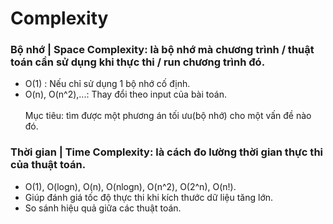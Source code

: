 # Complexity

### Bộ nhớ | Space Complexity: là bộ nhớ mà chương trình / thuật toán cần sử dụng khi thực thi / run chương trình đó.

<ul>
    <li>O(1) : Nếu chỉ sử dụng 1 bộ nhớ cố định.</li>
    <li>O(n), O(n^2),...: Thay đổi theo input của bài toán.</li>
    <br>
    Mục tiêu: tìm được một phương án tối ưu(bộ nhớ) cho một vấn đề nào đó.
</ul>

### Thời gian | Time Complexity: là cách đo lường thời gian thực thi của thuật toán. 
<ul>
    <li>O(1), O(logn), O(n), O(nlogn), O(n^2), O(2^n), O(n!).</li>
    <li>Giúp đánh giá tốc độ thực thi khi kích thước dữ liệu tăng lớn.</li>
    <li>So sánh hiệu quả giữa các thuật toán.</li>
</ul>